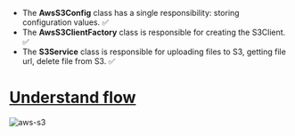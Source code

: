 - The **AwsS3Config** class has a single responsibility: storing configuration values. ✅
- The **AwsS3ClientFactory** class is responsible for creating the S3Client. ✅
- The **S3Service** class is responsible for uploading files to S3, getting file url, delete file from S3. ✅

# [Understand flow](https://excalidraw.com/#json=fDzHhNEAAFvE8PcR7jnck,OV_jCaCF6eXbr2Rdz_sM3A)

![aws-s3](https://github.com/user-attachments/assets/a6787f12-c75e-4fc1-a117-0faa7921d355)
